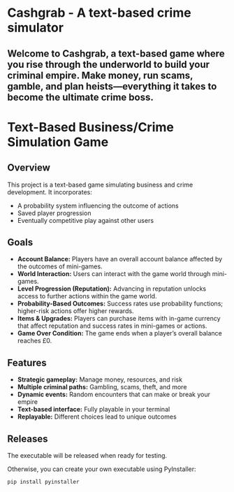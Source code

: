 ﻿# Cashgrab - A text-based crime simulator

## Welcome to **Cashgrab**, a text-based game where you rise through the underworld to build your criminal empire. Make money, run scams, gamble, and plan heists—everything it takes to become the ultimate crime boss.

# Text-Based Business/Crime Simulation Game

## Overview
This project is a text-based game simulating business and crime development. It incorporates:  
- A probability system influencing the outcome of actions  
- Saved player progression  
- Eventually competitive play against other users  

## Goals
- **Account Balance:** Players have an overall account balance affected by the outcomes of mini-games.  
- **World Interaction:** Users can interact with the game world through mini-games.  
- **Level Progression (Reputation):** Advancing in reputation unlocks access to further actions within the game world.  
- **Probability-Based Outcomes:** Success rates use probability functions; higher-risk actions offer higher rewards.  
- **Items & Upgrades:** Players can purchase items with in-game currency that affect reputation and success rates in mini-games or actions.  
- **Game Over Condition:** The game ends when a player’s overall balance reaches £0.

## Features
- **Strategic gameplay:** Manage money, resources, and risk  
- **Multiple criminal paths:** Gambling, scams, theft, and more  
- **Dynamic events:** Random encounters that can make or break your empire  
- **Text-based interface:** Fully playable in your terminal  
- **Replayable:** Different choices lead to unique outcomes  

## Releases
The executable will be released when ready for testing.  

Otherwise, you can create your own executable using PyInstaller:  

```bash
pip install pyinstaller


